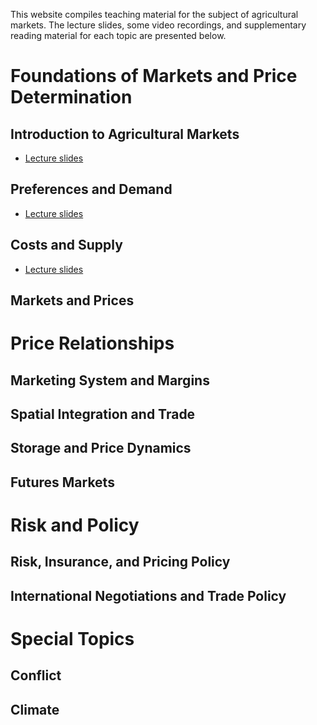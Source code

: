 This website compiles teaching material for the subject of agricultural markets. The lecture slides, some video recordings, and supplementary reading material for each topic are presented below.

# Foundations of Markets and Price Determination

## Introduction to Agricultural Markets
- [Lecture slides](https://davidubilava.com/agmarkets_slides/01-Intro.html)

## Preferences and Demand
- [Lecture slides](https://davidubilava.com/agmarkets_slides/02-Demand.html)

## Costs and Supply
- [Lecture slides](https://davidubilava.com/agmarkets_slides/03-Supply.html)

## Markets and Prices

# Price Relationships

## Marketing System and Margins

## Spatial Integration and Trade

## Storage and Price Dynamics

## Futures Markets

# Risk and Policy

## Risk, Insurance, and Pricing Policy

## International Negotiations and Trade Policy

# Special Topics

## Conflict

## Climate